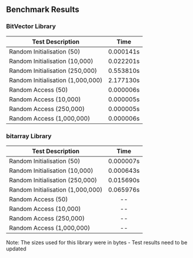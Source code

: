 ## Benchmark Results

### BitVector Library
| Test Description                  | Time           |
| --------------------------------- |:--------------:|
| Random Initialisation (50)        | 0.000141s      |
| Random Initialisation (10,000)    | 0.022201s      |
| Random Initialisation (250,000)   | 0.553810s      |
| Random Initialisation (1,000,000) | 2.177130s      |
| Random Access (50)                | 0.000006s      |
| Random Access (10,000)            | 0.000005s      |
| Random Access (250,000)           | 0.000005s      |
| Random Access (1,000,000)         | 0.000006s      |


### bitarray Library
| Test Description                  | Time           |
| --------------------------------- |:--------------:|
| Random Initialisation (50)        | 0.000007s      |
| Random Initialisation (10,000)    | 0.000643s      |
| Random Initialisation (250,000)   | 0.015690s      |
| Random Initialisation (1,000,000) | 0.065976s      |
| Random Access (50)                | --      |
| Random Access (10,000)            | --      |
| Random Access (250,000)           | --      |
| Random Access (1,000,000)         | --      |

Note: The sizes used for this library were in bytes - Test results need to be updated